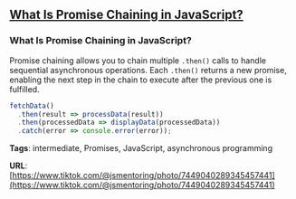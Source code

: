 ## [What Is Promise Chaining in JavaScript?](#what-is-promise-chaining-in-javascript)

### What Is Promise Chaining in JavaScript?

Promise chaining allows you to chain multiple `.then()` calls to handle sequential asynchronous operations. Each `.then()` returns a new promise, enabling the next step in the chain to execute after the previous one is fulfilled.

```javascript
fetchData()
  .then(result => processData(result))
  .then(processedData => displayData(processedData))
  .catch(error => console.error(error));
```

**Tags**: intermediate, Promises, JavaScript, asynchronous programming

**URL**: [https://www.tiktok.com/@jsmentoring/photo/7449040289345457441](https://www.tiktok.com/@jsmentoring/photo/7449040289345457441)
